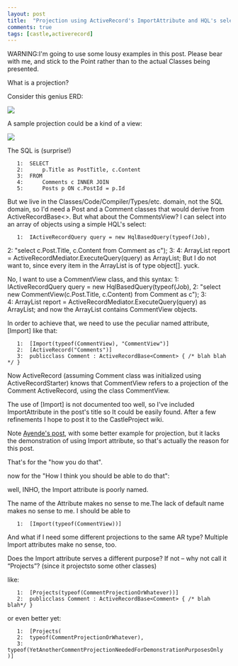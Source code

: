 ```yaml
---
layout: post
title:  "Projection using ActiveRecord's ImportAttribute and HQL's select new clause"
comments: true
tags: [castle,activerecord]
---
```





WARNING:I'm going to use some lousy examples in this post. Please bear with me, and stick to the Point rather than to the actual Classes being presented.

What is a projection?

Consider this genius ERD:

![](http://kenegozi.com/blog/uploaded/windowslivewriter/projectingtononactiverecordclassesusinga_c76b/post_comment_genius_erd_thumb3.gif)

A sample projection could be a kind of a view:

![](http://kenegozi.com/blog/uploaded/windowslivewriter/projectingtononactiverecordclassesusinga_c76b/commentview_genius_erd_thumb1.gif)

The SQL is (surprise!)

```
   1:  SELECT
   2:      p.Title as PostTitle, c.Content
   3:  FROM 
   4:      Comments c INNER JOIN
   5:      Posts p ON c.PostId = p.Id
```

But we live in the Classes/Code/Compiler/Types/etc. domain, not the SQL domain, so I'd need a Post and a Comment classes that would derive from ActiveRecordBase<>. But what about the CommentsView? I can select into an array of objects using a simple HQL's select:

```
   1:  IActiveRecordQuery query = new HqlBasedQuery(typeof(Job),
```
   2:  "select c.Post.Title, c.Content from Comment as c");   3:     4:  ArrayList report = ActiveRecordMediator.ExecuteQuery(query) as ArrayList;
But I do not want to, since every item in the ArrayList is of type object[]. yuck.

No, I want to use a CommentView class, and this syntax:
   1:  IActiveRecordQuery query = new HqlBasedQuery(typeof(Job),
   2:  "select new CommentView(c.Post.Title, c.Content) from Comment as c");
   3:  
   4:  ArrayList report = ActiveRecordMediator.ExecuteQuery(query) as ArrayList;
and now the ArrayList contains CommentView objects.

In order to achieve that, we need to use the peculiar named attribute, [Import] like that:

```
   1:  [Import(typeof(CommentView), "CommentView")]
   2:  [ActiveRecord("Comments")]
   3:  publicclass Comment : ActiveRecordBase<Comment> { /* blah blah */ }
```

Now ActiveRecord (assuming Comment class was initialized using ActiveRecordStarter) knows that CommentView refers to a projection of the Comment ActiveRecord, using the class CommentView.

The use of [Import] is not documented too well, so I've included ImportAttribute in the post's title so It could be easily found. After a few refinements I hope to post it to the CastleProject wiki.

Note [Ayende's post](http://www.ayende.com/Blog/ActiveRecordAndASPNet20.aspx), with some better example for projection, but it lacks the demonstration of using Import attribute, so that's actually the reason for this post.

That's for the "how you do that".



now for the "How I think you should be able to do that":

well, INHO, the Import attribute is poorly named.

The name of the Attribute makes no sense to me.The lack of default name makes no sense to me. I should be able to 

```
   1:  [Import(typeof(CommentView))] 
```

And what if I need some different projections to the same AR type? Multiple Import attributes make no sense, too. 

Does the Import attribute serves a different purpose? If not – why not call it “Projects”? (since it projectsto some other classes)

like:

```
   1:  [Projects(typeof(CommentProjectionOrWhatever))] 
   2:  publicclass Comment : ActiveRecordBase<Comment> { /* blah blah*/ }
```

or even better yet: 

```
   1:  [Projects(
   2:  typeof(CommentProjectionOrWhatever), 
   3:  typeof(YetAnotherCommentProjectionNeededForDemonstrationPurposesOnly )]
```

